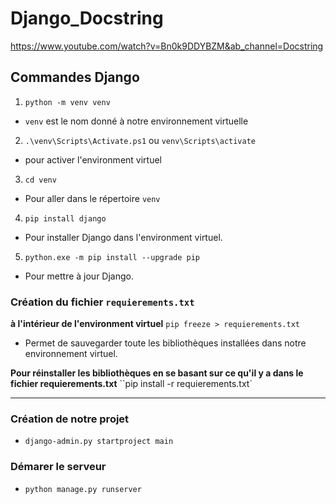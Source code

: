 # Django_Docstring
 https://www.youtube.com/watch?v=Bn0k9DDYBZM&ab_channel=Docstring


## Commandes Django

1. `python -m venv venv`
- `venv` est le nom donné à notre environnement virtuelle

2. `.\venv\Scripts\Activate.ps1`  ou `venv\Scripts\activate`
- pour activer l'environment virtuel

3. `cd venv`
- Pour aller dans le répertoire `venv`

4. `pip install django`
- Pour installer Django dans l'environment virtuel.

5. `python.exe -m pip install --upgrade pip`
- Pour mettre à jour Django.

### Création du fichier `requierements.txt`

**à l'intérieur de l'environment virtuel**
`pip freeze > requierements.txt`
- Permet de sauvegarder toute les bibliothèques installées dans notre environnement virtuel.

**Pour réinstaller les bibliothèques en se basant sur ce qu'il y a dans le fichier requierements.txt**
``pip install -r requierements.txt`

---


### Création de notre projet
- `django-admin.py startproject main`

### Démarer le serveur
- `python manage.py runserver `